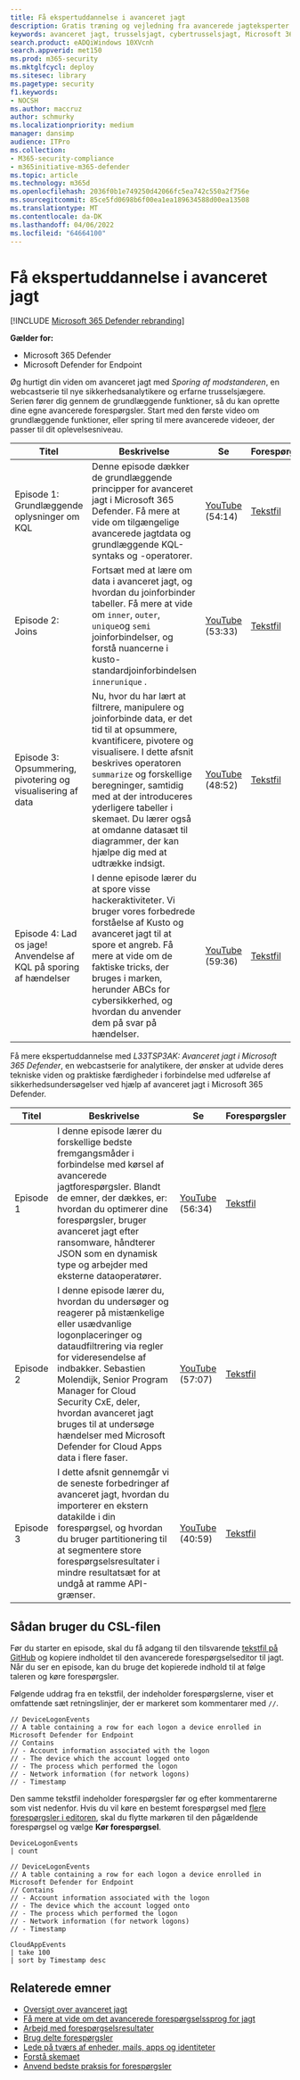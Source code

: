 ```yaml
---
title: Få ekspertuddannelse i avanceret jagt
description: Gratis træning og vejledning fra avancerede jagteksperter
keywords: avanceret jagt, trusselsjagt, cybertrusselsjagt, Microsoft 365 Defender, microsoft 365, m365, søgning, forespørgsel, sprog, træning, scenarier, grundlæggende til avancerede, videoer, trinvis
search.product: eADQiWindows 10XVcnh
search.appverid: met150
ms.prod: m365-security
ms.mktglfcycl: deploy
ms.sitesec: library
ms.pagetype: security
f1.keywords:
- NOCSH
ms.author: maccruz
author: schmurky
ms.localizationpriority: medium
manager: dansimp
audience: ITPro
ms.collection:
- M365-security-compliance
- m365initiative-m365-defender
ms.topic: article
ms.technology: m365d
ms.openlocfilehash: 2036f0b1e749250d42066fc5ea742c550a2f756e
ms.sourcegitcommit: 85ce5fd0698b6f00ea1ea189634588d00ea13508
ms.translationtype: MT
ms.contentlocale: da-DK
ms.lasthandoff: 04/06/2022
ms.locfileid: "64664100"
---
```

# <a name="get-expert-training-on-advanced-hunting"></a>Få ekspertuddannelse i avanceret jagt

[!INCLUDE [Microsoft 365 Defender rebranding](../includes/microsoft-defender.md)]

**Gælder for:**

- Microsoft 365 Defender
- Microsoft Defender for Endpoint

Øg hurtigt din viden om avanceret jagt med _Sporing af modstanderen_, en webcastserie til nye sikkerhedsanalytikere og erfarne trusselsjægere. Serien fører dig gennem de grundlæggende funktioner, så du kan oprette dine egne avancerede forespørgsler. Start med den første video om grundlæggende funktioner, eller spring til mere avancerede videoer, der passer til dit oplevelsesniveau.

| Titel | Beskrivelse | Se | Forespørgsler |
|---|---|---|---|
| Episode 1: Grundlæggende oplysninger om KQL | Denne episode dækker de grundlæggende principper for avanceret jagt i Microsoft 365 Defender. Få mere at vide om tilgængelige avancerede jagtdata og grundlæggende KQL-syntaks og -operatorer. | [YouTube](https://youtu.be/0D9TkGjeJwM?t=351) (54:14) | [Tekstfil](https://github.com/microsoft/Microsoft-365-Defender-Hunting-Queries/blob/master/Webcasts/TrackingTheAdversary/Episode%201%20-%20KQL%20Fundamentals.txt) |
| Episode 2: Joins | Fortsæt med at lære om data i avanceret jagt, og hvordan du joinforbinder tabeller. Få mere at vide om `inner`, `outer`, `unique`og `semi` joinforbindelser, og forstå nuancerne i kusto-standardjoinforbindelsen `innerunique` . | [YouTube](https://youtu.be/LMrO6K5TWOU?t=297) (53:33) | [Tekstfil](https://github.com/microsoft/Microsoft-365-Defender-Hunting-Queries/blob/master/Webcasts/TrackingTheAdversary/Episode%202%20-%20Joins.txt) |
| Episode 3: Opsummering, pivotering og visualisering af data | Nu, hvor du har lært at filtrere, manipulere og joinforbinde data, er det tid til at opsummere, kvantificere, pivotere og visualisere. I dette afsnit beskrives operatoren `summarize` og forskellige beregninger, samtidig med at der introduceres yderligere tabeller i skemaet. Du lærer også at omdanne datasæt til diagrammer, der kan hjælpe dig med at udtrække indsigt. | [YouTube](https://youtu.be/UKnk9U1NH6Y?t=296) (48:52) | [Tekstfil](https://github.com/microsoft/Microsoft-365-Defender-Hunting-Queries/blob/master/Webcasts/TrackingTheAdversary/Episode%203%20-%20Summarizing%2C%20Pivoting%2C%20and%20Joining.txt) |
| Episode 4: Lad os jage! Anvendelse af KQL på sporing af hændelser | I denne episode lærer du at spore visse hackeraktiviteter. Vi bruger vores forbedrede forståelse af Kusto og avanceret jagt til at spore et angreb. Få mere at vide om de faktiske tricks, der bruges i marken, herunder ABCs for cybersikkerhed, og hvordan du anvender dem på svar på hændelser. | [YouTube](https://youtu.be/2EUxOc_LNd8?t=291) (59:36) | [Tekstfil](https://github.com/microsoft/Microsoft-365-Defender-Hunting-Queries/blob/master/Webcasts/TrackingTheAdversary/Episode%204%20-%20Lets%20Hunt.txt)

Få mere ekspertuddannelse med *L33TSP3AK: Avanceret jagt i Microsoft 365 Defender*, en webcastserie for analytikere, der ønsker at udvide deres tekniske viden og praktiske færdigheder i forbindelse med udførelse af sikkerhedsundersøgelser ved hjælp af avanceret jagt i Microsoft 365 Defender.

| Titel | Beskrivelse | Se | Forespørgsler |
|---|---|---|---|
| Episode 1  | I denne episode lærer du forskellige bedste fremgangsmåder i forbindelse med kørsel af avancerede jagtforespørgsler. Blandt de emner, der dækkes, er: hvordan du optimerer dine forespørgsler, bruger avanceret jagt efter ransomware, håndterer JSON som en dynamisk type og arbejder med eksterne dataoperatører. | [YouTube](https://www.youtube.com/watch?v=nMGbK-ALaVg&feature=youtu.be) (56:34) | [Tekstfil](https://github.com/microsoft/Microsoft-365-Defender-Hunting-Queries/blob/master/Webcasts/l33tSpeak/Performance%2C%20Json%20and%20dynamics%20operator%2C%20external%20data.txt) |
| Episode 2 | I denne episode lærer du, hvordan du undersøger og reagerer på mistænkelige eller usædvanlige logonplaceringer og dataudfiltrering via regler for videresendelse af indbakker. Sebastien Molendijk, Senior Program Manager for Cloud Security CxE, deler, hvordan avanceret jagt bruges til at undersøge hændelser med Microsoft Defender for Cloud Apps data i flere faser. | [YouTube](https://www.youtube.com/watch?v=QaUxdtNfbd8) (57:07) | [Tekstfil](https://github.com/microsoft/Microsoft-365-Defender-Hunting-Queries/blob/master/Webcasts/l33tSpeak/MCAS%20-%20The%20Hunt.txt)
| Episode 3 | I dette afsnit gennemgår vi de seneste forbedringer af avanceret jagt, hvordan du importerer en ekstern datakilde i din forespørgsel, og hvordan du bruger partitionering til at segmentere store forespørgselsresultater i mindre resultatsæt for at undgå at ramme API-grænser. | [YouTube](https://www.youtube.com/watch?v=vd5lgIJKmYs) (40:59) | [Tekstfil](https://github.com/microsoft/Microsoft-365-Defender-Hunting-Queries/blob/master/Webcasts/l33tSpeak/l33tspeak%2011%20Oct%202021%20-%20externaldata%20and%20query%20partitioning.csl)

## <a name="how-to-use-the-csl-file"></a>Sådan bruger du CSL-filen

Før du starter en episode, skal du få adgang til den tilsvarende [tekstfil på GitHub](https://github.com/microsoft/Microsoft-365-Defender-Hunting-Queries/tree/master/Webcasts) og kopiere indholdet til den avancerede forespørgselseditor til jagt. Når du ser en episode, kan du bruge det kopierede indhold til at følge taleren og køre forespørgsler.

Følgende uddrag fra en tekstfil, der indeholder forespørgslerne, viser et omfattende sæt retningslinjer, der er markeret som kommentarer med `//`.

```kusto
// DeviceLogonEvents
// A table containing a row for each logon a device enrolled in Microsoft Defender for Endpoint
// Contains
// - Account information associated with the logon
// - The device which the account logged onto
// - The process which performed the logon
// - Network information (for network logons)
// - Timestamp
```

Den samme tekstfil indeholder forespørgsler før og efter kommentarerne som vist nedenfor. Hvis du vil køre en bestemt forespørgsel med [flere forespørgsler i editoren](advanced-hunting-query-language.md#work-with-multiple-queries-in-the-editor), skal du flytte markøren til den pågældende forespørgsel og vælge **Kør forespørgsel**.

```kusto
DeviceLogonEvents
| count

// DeviceLogonEvents
// A table containing a row for each logon a device enrolled in Microsoft Defender for Endpoint
// Contains
// - Account information associated with the logon
// - The device which the account logged onto
// - The process which performed the logon
// - Network information (for network logons)
// - Timestamp

CloudAppEvents
| take 100
| sort by Timestamp desc
```

## <a name="related-topics"></a>Relaterede emner

- [Oversigt over avanceret jagt](advanced-hunting-overview.md)
- [Få mere at vide om det avancerede forespørgselssprog for jagt](advanced-hunting-query-language.md)
- [Arbejd med forespørgselsresultater](advanced-hunting-query-results.md)
- [Brug delte forespørgsler](advanced-hunting-shared-queries.md)
- [Lede på tværs af enheder, mails, apps og identiteter](advanced-hunting-query-emails-devices.md)
- [Forstå skemaet](advanced-hunting-schema-tables.md)
- [Anvend bedste praksis for forespørgsler](advanced-hunting-best-practices.md)
